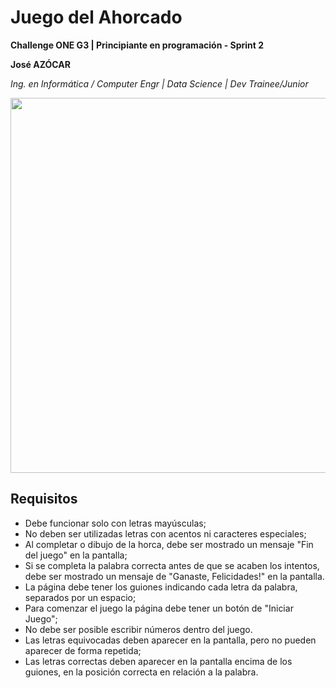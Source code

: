 # Juego del Ahorcado

**Challenge ONE G3 | Principiante en programación - Sprint 2**

**José AZÓCAR**

*Ing. en Informática / Computer Engr | Data Science | Dev Trainee/Junior*

<p align="center">
    <img width="600" heigth="600" src="https://github.com/azocarone/ahorcado-challenge-one/blob/main/assets/img/projects/ahorcado.png">
</p>

## Requisitos

- Debe funcionar solo con letras mayúsculas;
- No deben ser utilizadas letras con acentos ni caracteres especiales;
- Al completar o dibujo de la horca, debe ser mostrado un mensaje "Fin del juego" en la pantalla;
- Si se completa la palabra correcta antes de que se acaben los intentos, debe ser mostrado un mensaje de "Ganaste, Felicidades!" en la pantalla.
- La página debe tener los guiones indicando cada letra da palabra, separados por un espacio;
- Para comenzar el juego la página debe tener un botón de "Iniciar Juego";
- No debe ser posible escribir números dentro del juego.
- Las letras equivocadas deben aparecer en la pantalla, pero no pueden aparecer de forma repetida;
- Las letras correctas deben aparecer en la pantalla encima de los guiones, en la posición correcta en relación a la palabra.
